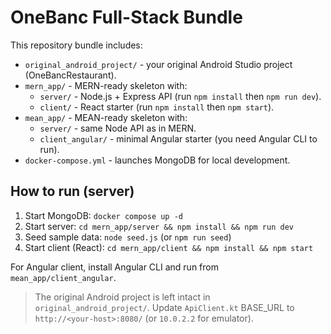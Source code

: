 # OneBanc Full-Stack Bundle

This repository bundle includes:
- `original_android_project/` - your original Android Studio project (OneBancRestaurant).
- `mern_app/` - MERN-ready skeleton with:
  - `server/` - Node.js + Express API (run `npm install` then `npm run dev`).
  - `client/` - React starter (run `npm install` then `npm start`).
- `mean_app/` - MEAN-ready skeleton with:
  - `server/` - same Node API as in MERN.
  - `client_angular/` - minimal Angular starter (you need Angular CLI to run).
- `docker-compose.yml` - launches MongoDB for local development.

## How to run (server)
1. Start MongoDB: `docker compose up -d`
2. Start server: `cd mern_app/server && npm install && npm run dev`
3. Seed sample data: `node seed.js` (or `npm run seed`)
4. Start client (React): `cd mern_app/client && npm install && npm start`

For Angular client, install Angular CLI and run from `mean_app/client_angular`.

> The original Android project is left intact in `original_android_project/`. Update `ApiClient.kt` BASE_URL to `http://<your-host>:8080/` (or `10.0.2.2` for emulator).

